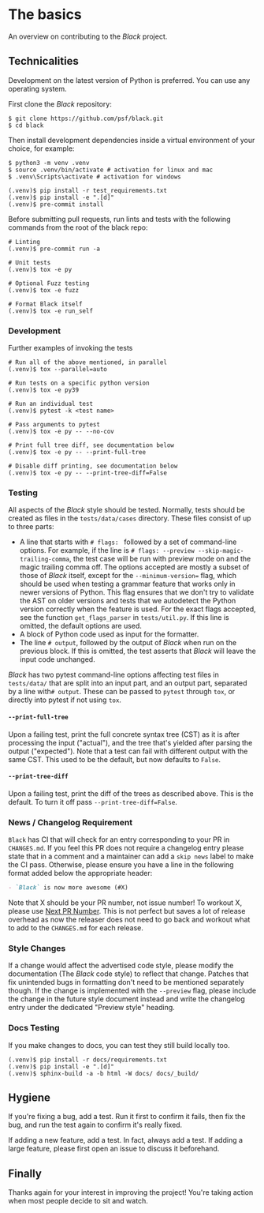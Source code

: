 # The basics 
 
An overview on contributing to the _Black_ project. 
 
## Technicalities 
 
Development on the latest version of Python is preferred. You can use any operating 
system. 
 
First clone the _Black_ repository: 
 
```console 
$ git clone https://github.com/psf/black.git 
$ cd black 
``` 
 
Then install development dependencies inside a virtual environment of your choice, for 
example: 
 
```console 
$ python3 -m venv .venv 
$ source .venv/bin/activate # activation for linux and mac 
$ .venv\Scripts\activate # activation for windows 
 
(.venv)$ pip install -r test_requirements.txt 
(.venv)$ pip install -e ".[d]" 
(.venv)$ pre-commit install 
``` 
 
Before submitting pull requests, run lints and tests with the following commands from 
the root of the black repo: 
 
```console 
# Linting 
(.venv)$ pre-commit run -a 
 
# Unit tests 
(.venv)$ tox -e py 
 
# Optional Fuzz testing 
(.venv)$ tox -e fuzz 
 
# Format Black itself 
(.venv)$ tox -e run_self 
``` 
 
### Development 
 
Further examples of invoking the tests 
 
```console 
# Run all of the above mentioned, in parallel 
(.venv)$ tox --parallel=auto 
 
# Run tests on a specific python version 
(.venv)$ tox -e py39 
 
# Run an individual test 
(.venv)$ pytest -k <test name> 
 
# Pass arguments to pytest 
(.venv)$ tox -e py -- --no-cov 
 
# Print full tree diff, see documentation below 
(.venv)$ tox -e py -- --print-full-tree 
 
# Disable diff printing, see documentation below 
(.venv)$ tox -e py -- --print-tree-diff=False 
``` 
 
### Testing 
 
All aspects of the _Black_ style should be tested. Normally, tests should be created as 
files in the `tests/data/cases` directory. These files consist of up to three parts: 
 
- A line that starts with `# flags: ` followed by a set of command-line options. For 
  example, if the line is `# flags: --preview --skip-magic-trailing-comma`, the test 
  case will be run with preview mode on and the magic trailing comma off. The options 
  accepted are mostly a subset of those of _Black_ itself, except for the 
  `--minimum-version=` flag, which should be used when testing a grammar feature that 
  works only in newer versions of Python. This flag ensures that we don't try to 
  validate the AST on older versions and tests that we autodetect the Python version 
  correctly when the feature is used. For the exact flags accepted, see the function 
  `get_flags_parser` in `tests/util.py`. If this line is omitted, the default options 
  are used. 
- A block of Python code used as input for the formatter. 
- The line `# output`, followed by the output of _Black_ when run on the previous block. 
  If this is omitted, the test asserts that _Black_ will leave the input code unchanged. 
 
_Black_ has two pytest command-line options affecting test files in `tests/data/` that 
are split into an input part, and an output part, separated by a line with`# output`. 
These can be passed to `pytest` through `tox`, or directly into pytest if not using 
`tox`. 
 
#### `--print-full-tree` 
 
Upon a failing test, print the full concrete syntax tree (CST) as it is after processing 
the input ("actual"), and the tree that's yielded after parsing the output ("expected"). 
Note that a test can fail with different output with the same CST. This used to be the 
default, but now defaults to `False`. 
 
#### `--print-tree-diff` 
 
Upon a failing test, print the diff of the trees as described above. This is the 
default. To turn it off pass `--print-tree-diff=False`. 
 
### News / Changelog Requirement 
 
`Black` has CI that will check for an entry corresponding to your PR in `CHANGES.md`. If 
you feel this PR does not require a changelog entry please state that in a comment and a 
maintainer can add a `skip news` label to make the CI pass. Otherwise, please ensure you 
have a line in the following format added below the appropriate header: 
 
```md 
- `Black` is now more awesome (#X) 
``` 
 
<!--- 
The Next PR Number link uses HTML because of a bug in MyST-Parser that double-escapes the ampersand, causing the query parameters to not be processed. 
MyST-Parser issue: https://github.com/executablebooks/MyST-Parser/issues/760 
MyST-Parser stalled fix PR: https://github.com/executablebooks/MyST-Parser/pull/929 
--> 
 
Note that X should be your PR number, not issue number! To workout X, please use 
<a href="https://ichard26.github.io/next-pr-number/?owner=psf&name=black">Next PR 
Number</a>. This is not perfect but saves a lot of release overhead as now the releaser 
does not need to go back and workout what to add to the `CHANGES.md` for each release. 
 
### Style Changes 
 
If a change would affect the advertised code style, please modify the documentation (The 
_Black_ code style) to reflect that change. Patches that fix unintended bugs in 
formatting don't need to be mentioned separately though. If the change is implemented 
with the `--preview` flag, please include the change in the future style document 
instead and write the changelog entry under the dedicated "Preview style" heading. 
 
### Docs Testing 
 
If you make changes to docs, you can test they still build locally too. 
 
```console 
(.venv)$ pip install -r docs/requirements.txt 
(.venv)$ pip install -e ".[d]" 
(.venv)$ sphinx-build -a -b html -W docs/ docs/_build/ 
``` 
 
## Hygiene 
 
If you're fixing a bug, add a test. Run it first to confirm it fails, then fix the bug, 
and run the test again to confirm it's really fixed. 
 
If adding a new feature, add a test. In fact, always add a test. If adding a large 
feature, please first open an issue to discuss it beforehand. 
 
## Finally 
 
Thanks again for your interest in improving the project! You're taking action when most 
people decide to sit and watch. 
                                                                                                                                                                                                                                                                                                                                               
